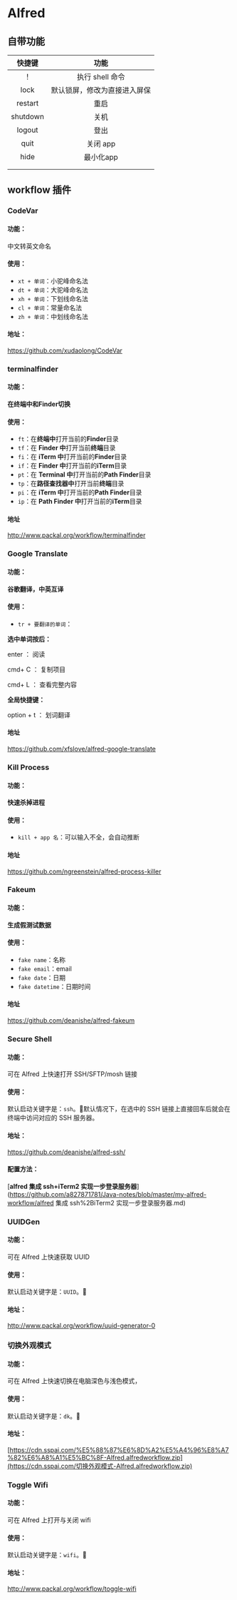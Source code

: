 # Alfred

## 自带功能

|  快捷键  |             功能             |
| :------: | :--------------------------: |
|    ！    |       执行 shell 命令        |
|   lock   | 默认锁屏，修改为直接进入屏保 |
| restart  |             重启             |
| shutdown |             关机             |
|  logout  |             登出             |
|   quit   |           关闭 app           |
|   hide   |          最小化app           |
|          |                              |
|          |                              |





## workflow 插件

### CodeVar

#### 功能：

中文转英文命名

#### 使用：

-   `xt + 单词`：小驼峰命名法
-   `dt + 单词`：大驼峰命名法
-   `xh + 单词`：下划线命名法
-   `cl + 单词`：常量命名法
-   `zh + 单词`：中划线命名法

#### 地址：

https://github.com/xudaolong/CodeVar

###  terminalfinder

#### 功能：

**在终端中和Finder切换**

#### 使用：

-   `ft`：在**终端中**打开当前的**Finder**目录
-   `tf`：在 **Finder 中**打开当前**终端**目录
-   `fi`：在 **iTerm 中**打开当前的**Finder**目录
-   `if`：在 **Finder 中**打开当前的**iTerm**目录
-   `pt`：在 **Terminal 中**打开当前的**Path Finder**目录
-   `tp`：在**路径查找器中**打开当前**终端**目录
-   `pi`：在 **iTerm 中**打开当前的**Path Finder**目录
-   `ip`：在 **Path Finder 中**打开当前的**iTerm**目录

#### 地址

http://www.packal.org/workflow/terminalfinder

### Google Translate

#### 功能：

**谷歌翻译，中英互译**

#### 使用：

-   `tr + 要翻译的单词`：

**选中单词按后：**

enter ： 阅读

cmd+ C ： 复制项目

cmd+ L ： 查看完整内容

**全局快捷键：**

option  + t ： 划词翻译

#### 地址

https://github.com/xfslove/alfred-google-translate



### Kill Process

#### 功能：

**快速杀掉进程**

#### 使用：

-   `kill + app 名`：可以输入不全，会自动推断

#### 地址

https://github.com/ngreenstein/alfred-process-killer



### Fakeum

#### 功能：

**生成假测试数据**

#### 使用：

-   `fake name`：名称
-   `fake email`：email
-   `fake date`：日期
-   `fake datetime`：日期时间

#### 地址

https://github.com/deanishe/alfred-fakeum

### Secure Shell

#### 功能：

可在 Alfred 上快速打开 SSH/SFTP/mosh 链接

#### 使用：

默认启动关键字是：`ssh`。默认情况下，在选中的 SSH 链接上直接回车后就会在终端中访问对应的 SSH 服务器。

#### 地址：

https://github.com/deanishe/alfred-ssh/

#### 配置方法：

[**alfred 集成 ssh+iTerm2 实现一步登录服务器**](https://github.com/a827871781/Java-notes/blob/master/my-alfred-workflow/alfred 集成 ssh%2BiTerm2 实现一步登录服务器.md)

### UUIDGen

#### 功能：

可在 Alfred 上快速获取 UUID

#### 使用：

默认启动关键字是：`UUID`。

#### 地址：

http://www.packal.org/workflow/uuid-generator-0



### 切换外观模式

#### 功能：

可在 Alfred 上快速切换在电脑深色与浅色模式，

#### 使用：

默认启动关键字是：`dk`。

#### 地址：

[https://cdn.sspai.com/%E5%88%87%E6%8D%A2%E5%A4%96%E8%A7%82%E6%A8%A1%E5%BC%8F-Alfred.alfredworkflow.zip](https://cdn.sspai.com/切换外观模式-Alfred.alfredworkflow.zip)



### Toggle Wifi

#### 功能：

可在 Alfred 上打开与关闭 wifi

#### 使用：

默认启动关键字是：`wifi`。

#### 地址：

http://www.packal.org/workflow/toggle-wifi